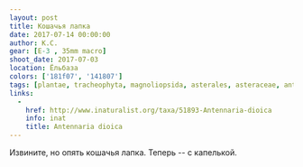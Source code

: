 ```yaml
---
layout: post
title: Кошачья лапка
date: 2017-07-14 00:00:00
author: К.С.
gear: [E-3 , 35mm macro]
shoot_date: 2017-07-03
location: Ёльбаза
colors: ['181f07', '141807']
tags: [plantae, tracheophyta, magnoliopsida, asterales, asteraceae, antennaria, antennaria dioica]
links:
  -
    href: http://www.inaturalist.org/taxa/51893-Antennaria-dioica
    info: inat
    title: Antennaria dioica
---
```

Извините, но опять кошачья лапка. Теперь -- с капелькой.
